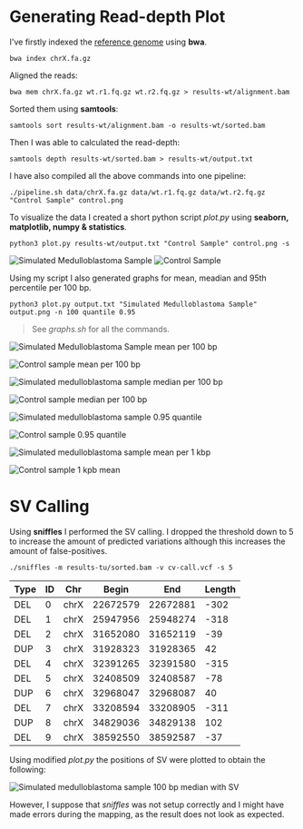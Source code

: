 # Generating Read-depth Plot
I've firstly indexed the [reference genome](http://hgdownload.cse.ucsc.edu/goldenPath/hg19/chromosomes/) using **bwa**.

`bwa index chrX.fa.gz`

Aligned the reads:

`bwa mem chrX.fa.gz wt.r1.fq.gz wt.r2.fq.gz > results-wt/alignment.bam`

Sorted them using **samtools**:

`samtools sort results-wt/alignment.bam -o results-wt/sorted.bam`

Then I was able to calculated the read-depth:

`samtools depth results-wt/sorted.bam > results-wt/output.txt`

I have also compiled all the above commands into one pipeline:

`./pipeline.sh data/chrX.fa.gz data/wt.r1.fq.gz data/wt.r2.fq.gz "Control Sample" control.png`

To visualize the data I created a short python script *plot.py* using  **seaborn, matplotlib, numpy & statistics**.

`python3 plot.py results-wt/output.txt "Control Sample" control.png -s`

![Simulated Medulloblastoma Sample](graphs/SimulatedMedulloblastoma.png "Simulated Medulloblastoma Sample")
![Control Sample](graphs/ControlSample.png "Control Sample")

Using my script I also generated graphs for mean, meadian and 95th percentile per 100 bp.

`python3 plot.py output.txt "Simulated Medulloblastoma Sample" output.png -n 100 quantile 0.95`

> See *graphs.sh* for all the commands.

![Simulated Medulloblastoma Sample mean per 100 bp](graphs/sms100mean.jpeg "Simulated Medulloblastoma Sample mean per 100 bp")

![Control sample mean per 100 bp](graphs/cs100mean.jpeg "Control sample mean per 100 bp")

![Simulated medulloblastoma sample median per 100 bp](graphs/sms100med.jpeg "Simulated medulloblastoma sample median per 100 bp")

![Control sample median per 100 bp](graphs/cs100med.jpeg "Control sample median per 100 bp")

![Simulated medulloblastoma sample 0.95 quantile](graphs/sms100q95.jpeg "Simulated medulloblastoma sample 0.95 quantile")

![Control sample 0.95 quantile](graphs/cs100q95.jpeg "Control sample 0.95 quantile")

![Simulated medulloblastoma sample mean per 1 kbp](graphs/sms10kmean.jpeg "Simulated medulloblastoma sample mean per 1 kbp")

![Control sample 1 kpb mean](graphs/cs10kmean.jpeg "Control sample 1 kpb mean")


# SV Calling
Using **sniffles** I performed the SV calling. I dropped the threshold down to 5 to increase the amount of predicted variations although this increases the amount of false-positives.

`./sniffles -m results-tu/sorted.bam -v cv-call.vcf -s 5`


| Type | ID | Chr | Begin | End | Length |
--- | --- | --- | --- | --- | ---
| DEL | 0 | chrX | 22672579 | 22672881 | -302 |
| DEL | 1 | chrX | 25947956 | 25948274 | -318 |
| DEL | 2 | chrX | 31652080 | 31652119 | -39 |
| DUP | 3 | chrX | 31928323 | 31928365 | 42 |
| DEL | 4 | chrX | 32391265 | 32391580 | -315 |
| DEL | 5 | chrX | 32408509 | 32408587 | -78 |
| DUP | 6 | chrX | 32968047 | 32968087 | 40 |
| DEL | 7 | chrX | 33208594 | 33208905 | -311 |
| DUP | 8 | chrX | 34829036 | 34829138 | 102 |
| DEL | 9 | chrX | 38592550 | 38592587 | -37 |

Using modified *plot.py* the positions of SV were plotted to obtain the following:

![Simulated medulloblastoma sample 100 bp median with SV](graphs/sms100medSV.jpeg "Simulated medulloblastoma sample 100 bp median with SV")

However, I suppose that *sniffles* was not setup correctly and I might have made errors during the mapping, as the result does not look as expected.